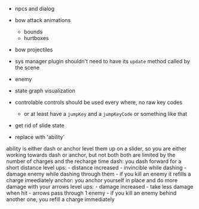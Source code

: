 - npcs and dialog

- bow attack animations
  - bounds
  - hurtboxes
- bow projectiles

- sys manager plugin shouldn't need to have its `update` method called by the scene

- enemy

- state graph visualization

- controlable controls should be used every where, no raw key codes
  - or at least have a `jumpKey` and a `jumpKeyCode` or something like that

- get rid of slide state
- replace with 'ability'

ability is either dash or anchor
level them up on a slider, so you are either working towards dash or anchor, but not both
both are limited by the number of charges and the recharge time
dash:
  you dash forward for a short distance
  level ups:
    - distance increased
    - invincible while dashing
    - damage enemy while dashing through them
    - if you kill an enemy it refills a charge imeediately
anchor:
  you anchor yourself in place and do more damage with your arrows
  level ups:
    - damage increased
    - take less damage when hit
    - arrows pass through 1 enemy
    - if you kill an enemy behind another one, you refill a charge immediately
